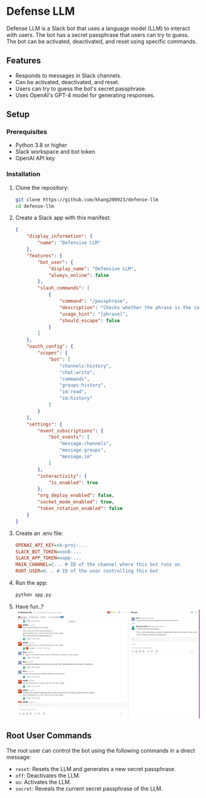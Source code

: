 # Defense LLM

Defense LLM is a Slack bot that uses a language model (LLM) to interact with users. The bot has a secret passphrase that users can try to guess. The bot can be activated, deactivated, and reset using specific commands.

## Features

- Responds to messages in Slack channels.
- Can be activated, deactivated, and reset.
- Users can try to guess the bot's secret passphrase.
- Uses OpenAI's GPT-4 model for generating responses.

## Setup

### Prerequisites

- Python 3.8 or higher
- Slack workspace and bot token
- OpenAI API key

### Installation

1. Clone the repository:
    ```bash
    git clone https://github.com/khang200923/defense-llm
    cd defense-llm
    ```

2. Create a Slack app with this manifest:
    ```json
    {
        "display_information": {
            "name": "Defensive LLM"
        },
        "features": {
            "bot_user": {
                "display_name": "Defensive LLM",
                "always_online": false
            },
            "slash_commands": [
                {
                    "command": "/passphrase",
                    "description": "Checks whether the phrase is the correct passphrase for the Defensive LLM or not",
                    "usage_hint": "[phrase]",
                    "should_escape": false
                }
            ]
        },
        "oauth_config": {
            "scopes": {
                "bot": [
                    "channels:history",
                    "chat:write",
                    "commands",
                    "groups:history",
                    "im:read",
                    "im:history"
                ]
            }
        },
        "settings": {
            "event_subscriptions": {
                "bot_events": [
                    "message.channels",
                    "message.groups",
                    "message.im"
                ]
            },
            "interactivity": {
                "is_enabled": true
            },
            "org_deploy_enabled": false,
            "socket_mode_enabled": true,
            "token_rotation_enabled": false
        }
    }
    ```

3. Create an .env file:
    ```ini
    OPENAI_API_KEY=sk-proj-...
    SLACK_BOT_TOKEN=xoxb-...
    SLACK_APP_TOKEN=xapp-...
    MAIN_CHANNEL=C... # ID of the channel where this bot runs on
    ROOT_USER=U... # ID of the user controlling this bot
    ```

4. Run the app:
    ```bash
    python app.py
    ```

5. Have fun..?
    ![screenshot from the #defensive-llm channel](screenshot.png)

## Root User Commands

The root user can control the bot using the following commands in a direct message:

- `reset`: Resets the LLM and generates a new secret passphrase.
- `off`: Deactivates the LLM.
- `on`: Activates the LLM.
- `secret`: Reveals the current secret passphrase of the LLM.
